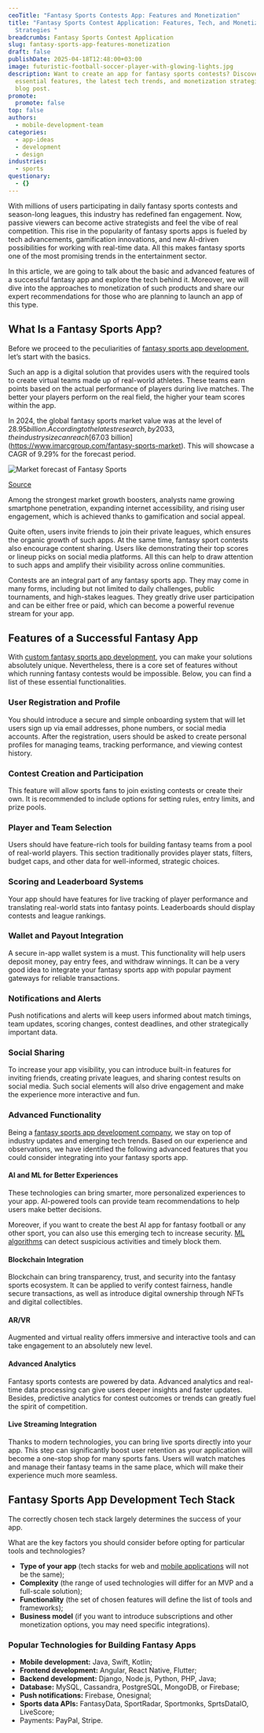 ```yaml
---
ceoTitle: "Fantasy Sports Contests App: Features and Monetization"
title: "Fantasy Sports Contest Application: Features, Tech, and Monetization
  Strategies "
breadcrumbs: Fantasy Sports Contest Application
slug: fantasy-sports-app-features-monetization
draft: false
publishDate: 2025-04-18T12:48:00+03:00
image: futuristic-football-soccer-player-with-glowing-lights.jpg
description: Want to create an app for fantasy sports contests? Discover
  essential features, the latest tech trends, and monetization strategies in our
  blog post.
promote:
  promote: false
top: false
authors:
  - mobile-development-team
categories:
  - app-ideas
  - development
  - design
industries:
  - sports
questionary:
  - {}
---
```

With millions of users participating in daily fantasy sports contests and season-long leagues, this industry has redefined fan engagement. Now, passive viewers can become active strategists and feel the vibe of real competition. This rise in the popularity of fantasy sports apps is fueled by tech advancements, gamification innovations, and new AI-driven possibilities for working with real-time data. All this makes fantasy sports one of the most promising trends in the entertainment sector.

In this article, we are going to talk about the basic and advanced features of a successful fantasy app and explore the tech behind it. Moreover, we will dive into the approaches to monetization of such products and share our expert recommendations for those who are planning to launch an app of this type.

## What Is a Fantasy Sports App?

Before we proceed to the peculiarities of [fantasy sports app development](https://anadea.info/solutions/sports-app-development/fantasy-sports-app-development), let’s start with the basics.

Such an app is a digital solution that provides users with the required tools to create virtual teams made up of real-world athletes. These teams earn points based on the actual performance of players during live matches. The better your players perform on the real field, the higher your team scores within the app.

In 2024, the global fantasy sports market value was at the level of $28.95 billion. According to the latest research, by 2033, the industry size can reach [$67.03 billion](https://www.imarcgroup.com/fantasy-sports-market). This will showcase a CAGR of 9.29% for the forecast period.

![Market forecast of Fantasy Sports](fantasy-sports market-forecast.png)

[Source](https://www.imarcgroup.com/fantasy-sports-market)[](https://www.imarcgroup.com/fantasy-sports-market)

[](https://www.imarcgroup.com/fantasy-sports-market)Among the strongest market growth boosters, analysts name growing smartphone penetration, expanding internet accessibility, and rising user engagement, which is achieved thanks to gamification and social appeal. 

Quite often, users invite friends to join their private leagues, which ensures the organic growth of such apps. At the same time, fantasy sport contests also encourage content sharing. Users like demonstrating their top scores or lineup picks on social media platforms. All this can help to draw attention to such apps and amplify their visibility across online communities.

Contests are an integral part of any fantasy sports app. They may come in many forms, including but not limited to daily challenges, public tournaments, and high-stakes leagues. They greatly drive user participation and can be either free or paid, which can become a powerful revenue stream for your app.

## Features of a Successful Fantasy App

With [custom fantasy sports app development](https://anadea.info/services/custom-software-development), you can make your solutions absolutely unique. Nevertheless, there is a core set of features without which running fantasy contests would be impossible. Below, you can find a list of these essential functionalities.

### User Registration and Profile

You should introduce a secure and simple onboarding system that will let users sign up via email addresses, phone numbers, or social media accounts. After the registration, users should be asked to create personal profiles for managing teams, tracking performance, and viewing contest history.

### Contest Creation and Participation

This feature will allow sports fans to join existing contests or create their own. It is recommended to include options for setting rules, entry limits, and prize pools.

### Player and Team Selection

Users should have feature-rich tools for building fantasy teams from a pool of real-world players. This section traditionally provides player stats, filters, budget caps, and other data for well-informed, strategic choices.

### Scoring and Leaderboard Systems

Your app should have features for live tracking of player performance and translating real-world stats into fantasy points. Leaderboards should display contests and league rankings.

### Wallet and Payout Integration

A secure in-app wallet system is a must. This functionality will help users deposit money, pay entry fees, and withdraw winnings. It can be a very good idea to integrate your fantasy sports app with popular payment gateways for reliable transactions.

### Notifications and Alerts

Push notifications and alerts will keep users informed about match timings, team updates, scoring changes, contest deadlines, and other strategically important data.

### Social Sharing 

To increase your app visibility, you can introduce built-in features for inviting friends, creating private leagues, and sharing contest results on social media. Such social elements will also drive engagement and make the experience more interactive and fun.

### Advanced Functionality

Being a [fantasy sports app development company](https://anadea.info/projects), we stay on top of industry updates and emerging tech trends. Based on our experience and observations, we have identified the following advanced features that you could consider integrating into your fantasy sports app.

#### AI and ML for Better Experiences

These technologies can bring smarter, more personalized experiences to your app. AI-powered tools can provide team recommendations to help users make better decisions.

Moreover, if you want to create the best AI app for fantasy football or any other sport, you can also use this emerging tech to increase security. [ML algorithms](https://anadea.info/services/machine-learning-software-development) can detect suspicious activities and timely block them.

#### Blockchain Integration

Blockchain can bring transparency, trust, and security into the fantasy sports ecosystem. It can be applied to verify contest fairness, handle secure transactions, as well as introduce digital ownership through NFTs and digital collectibles.

#### AR/VR

Augmented and virtual reality offers immersive and interactive tools and can take engagement to an absolutely new level.

#### Advanced Analytics

Fantasy sports contests are powered by data. Advanced analytics and real-time data processing can give users deeper insights and faster updates. Besides, predictive analytics for contest outcomes or trends can greatly fuel the spirit of competition.

#### Live Streaming Integration

Thanks to modern technologies, you can bring live sports directly into your app. This step can significantly boost user retention as your application will become a one-stop shop for many sports fans. Users will watch matches and manage their fantasy teams in the same place, which will make their experience much more seamless.

## Fantasy Sports App Development Tech Stack

The correctly chosen tech stack largely determines the success of your app.

What are the key factors you should consider before opting for particular tools and technologies?

* **Type of your app** (tech stacks for web and [mobile applications](https://anadea.info/services/mobile-development) will not be the same);
* **Complexity** (the range of used technologies will differ for an MVP and a full-scale solution);
* **Functionality** (the set of chosen features will define the list of tools and frameworks);
* **Business model** (if you want to introduce subscriptions and other monetization options, you may need specific integrations).

### Popular Technologies for Building Fantasy Apps

* **Mobile development:** Java, Swift, Kotlin;
* **Frontend development:** Angular, React Native, Flutter;
* **Backend development:** Django, Node.js, Python, PHP, Java;
* **Database:** MySQL, Cassandra, PostgreSQL, MongoDB, or Firebase;
* **Push notifications:** Firebase, Onesignal;
* **Sports data APIs:** FantasyData, SportRadar, Sportmonks, SprtsDataIO, LiveScore;
* Payments: PayPal, Stripe.
